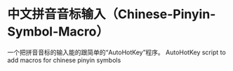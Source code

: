 # 中文拼音音标输入（Chinese-Pinyin-Symbol-Macro）
一个把拼音音标的输入能的跟简单的“AutoHotKey”程序。
AutoHotKey script to add macros for chinese pinyin symbols
